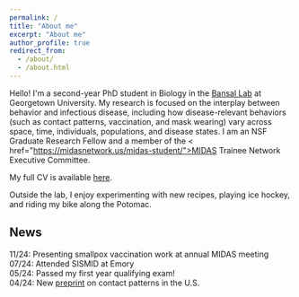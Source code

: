 ```yaml
---
permalink: /
title: "About me"
excerpt: "About me"
author_profile: true
redirect_from: 
  - /about/
  - /about.html
---
```


Hello! I'm a second-year PhD student in Biology in the <a href='http://bansallab.com/'>Bansal Lab</a> at Georgetown University. My research is focused on the interplay between behavior and infectious disease, including how disease-relevant behaviors (such as contact patterns, vaccination, and mask wearing) vary across space, time, individuals, populations, and disease states. I am an NSF Graduate Research Fellow and a member of the < href="https://midasnetwork.us/midas-student/">MIDAS Trainee Network Executive Committee</a>. 

My full CV is available [here](/files/taube-cv.pdf).

Outside the lab, I enjoy experimenting with new recipes, playing ice hockey, and riding my bike along the Potomac. 


## News

11/24: Presenting smallpox vaccination work at annual MIDAS meeting <br>
07/24: Attended SISMID at Emory <br>
05/24: Passed my first year qualifying exam! <br>
04/24: New <a href="https://doi.org/10.1101/2024.04.26.24306450">preprint</a> on contact patterns in the U.S.